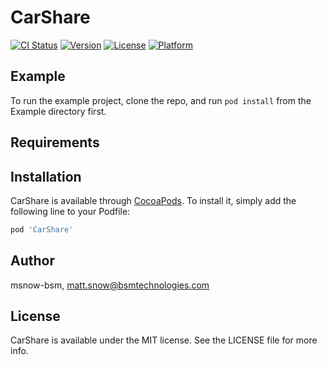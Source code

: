 # CarShare

[![CI Status](https://img.shields.io/travis/msnow-bsm/CarShare.svg?style=flat)](https://travis-ci.org/msnow-bsm/CarShare)
[![Version](https://img.shields.io/cocoapods/v/CarShare.svg?style=flat)](https://cocoapods.org/pods/CarShare)
[![License](https://img.shields.io/cocoapods/l/CarShare.svg?style=flat)](https://cocoapods.org/pods/CarShare)
[![Platform](https://img.shields.io/cocoapods/p/CarShare.svg?style=flat)](https://cocoapods.org/pods/CarShare)

## Example

To run the example project, clone the repo, and run `pod install` from the Example directory first.

## Requirements

## Installation

CarShare is available through [CocoaPods](https://cocoapods.org). To install
it, simply add the following line to your Podfile:

```ruby
pod 'CarShare'
```

## Author

msnow-bsm, matt.snow@bsmtechnologies.com

## License

CarShare is available under the MIT license. See the LICENSE file for more info.
